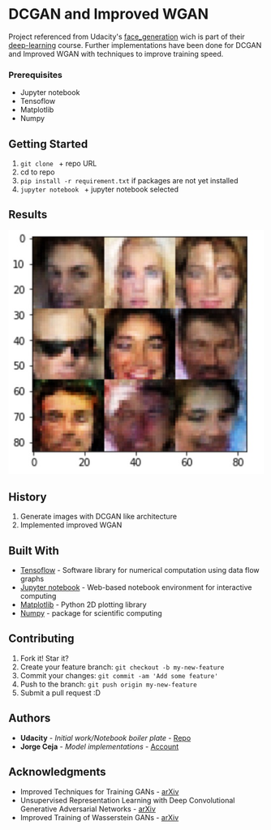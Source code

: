 # DCGAN and Improved WGAN

Project referenced from Udacity's [face_generation](https://github.com/udacity/deep-learning/tree/master/face_generation) wich is part of their [deep-learning](https://github.com/udacity/deep-learning) course. Further implementations have been done for DCGAN and Improved WGAN with techniques to improve training speed.

### Prerequisites

- Jupyter notebook
- Tensoflow 
- Matplotlib
- Numpy

## Getting Started

1. `git clone ` + repo URL
2. cd to repo
3. `pip install -r requirement.txt` if packages are not yet installed
4. `jupyter notebook ` + jupyter notebook selected

## Results

![result](images/example1.jpg)

## History

1. Generate images with DCGAN like architecture
2. Implemented improved WGAN

## Built With

* [Tensoflow](https://www.tensorflow.org) - Software library for numerical computation using data flow graphs
* [Jupyter notebook](http://jupyter.org) - Web-based notebook environment for interactive computing
* [Matplotlib](https://matplotlib.org) - Python 2D plotting library
* [Numpy](http://www.numpy.org) - package for scientific computing

## Contributing

1. Fork it! Star it?
2. Create your feature branch: `git checkout -b my-new-feature`
3. Commit your changes: `git commit -am 'Add some feature'`
4. Push to the branch: `git push origin my-new-feature`
5. Submit a pull request :D

## Authors

* **Udacity** - *Initial work/Notebook boiler plate* - [Repo](https://github.com/udacity/deep-learning/tree/master/face_generation)
* **Jorge Ceja** - *Model implementations* - [Account](https://github.com/JorgeCeja)

## Acknowledgments

* Improved Techniques for Training GANs - [arXiv](https://arxiv.org/abs/1606.03498)
* Unsupervised Representation Learning with Deep Convolutional Generative Adversarial Networks - [arXiv](https://arxiv.org/abs/1511.06434)
* Improved Training of Wasserstein GANs - [arXiv](https://arxiv.org/abs/1704.00028)
